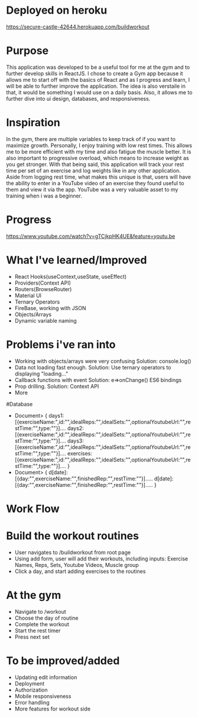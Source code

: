 # Deployed on heroku
https://secure-castle-42644.herokuapp.com/buildworkout

# Purpose
This application was developed to be a useful tool for me at the gym and to further develop skills in ReactJS. I chose to create a Gym app because it allows me to start off with the basics of React and as I progress and learn, I will be able to further improve the application. The idea is also verstaile in that, it would be something I would use on a daily basis. Also, it allows me to further dive into ui design, databases, and responsiveness.

# Inspiration
In the gym, there are multiple variables to keep track of if you want to maximize growth. Personally, I enjoy training with low rest times. This allows me to be more efficient with my time and also fatigue the muscle better. It is also important to progressive overload, which means to increase weight as you get stronger. With that being said, this application will track your rest time per set of an exercise and log weights like in any other application. Aside from logging rest time, what makes this unique is that, users will have the ability to enter in a YouTube video of an exercise they found useful to them and view it via the app. YouTube was a very valuable asset to my training when i was a beginner.

# Progress
https://www.youtube.com/watch?v=gTCjkpHK4UE&feature=youtu.be

# What I've learned/Improved
* React Hooks(useContext,useState, useEffect)
* Providers(Context API)
* Routers(BrowseRouter)
* Material UI
* Ternary Operators
* FireBase, working with JSON
* Objects/Arrays
* Dynamic variable naming

# Problems i've ran into
* Working with objects/arrays were very confusing Solution: console.log()
* Data not loading fast enough. Solution: Use ternary operators to displaying "loading..."
* Callback functions with event Solution: e=>onChange() ES6 bindings
* Prop drilling. Solution: Context API
* More

#Database
* Document>
{
  days1:[{exerciseName:",id:"",idealReps:"",idealSets:"",optionalYoutubeUrl:"",restTime:"",type:""}]....
  days2:[{exerciseName:",id:"",idealReps:"",idealSets:"",optionalYoutubeUrl:"",restTime:"",type:""}]....
  days3:[{exerciseName:",id:"",idealReps:"",idealSets:"",optionalYoutubeUrl:"",restTime:"",type:""}]....
  exercises:[{exerciseName:",id:"",idealReps:"",idealSets:"",optionalYoutubeUrl:"",restTime:"",type:""}]....
}
* Document>
{
  d[date]:[{day:"",exerciseName:"",finishedRep:"",restTime:""}].....
  d[date]:[{day:"",exerciseName:"",finishedRep:"",restTime:""}].....
}

# Work Flow
# Build the workout routines
* User navigates to /buildworkout from root page
* Using add form, user will add their workouts, including inputs: Exercise Names, Reps, Sets, Youtube Videos, Muscle group
* Click a day, and start adding exercises to the routines
# At the gym
* Navigate to /workout
* Choose the day of routine
* Complete the workout
* Start the rest timer
* Press next set 

# To be improved/added
* Updating edit information
* Deployment
* Authorization
* Mobile responsiveness
* Error handling
* More features for workout side

